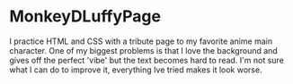 # MonkeyDLuffyPage
I practice HTML and CSS with a tribute page to my favorite anime main character. One of my biggest problems is that I love the background and gives off the perfect 'vibe' but the text becomes hard to read. I'm not sure what I can do to improve it, everything Ive tried makes it look worse.

